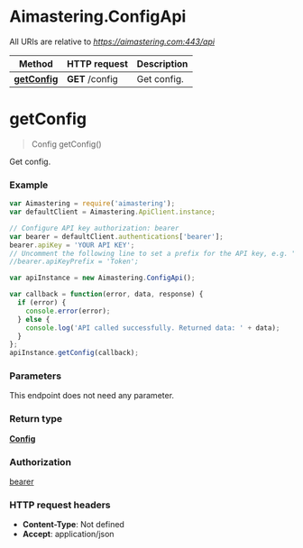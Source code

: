 # Aimastering.ConfigApi

All URIs are relative to *https://aimastering.com:443/api*

Method | HTTP request | Description
------------- | ------------- | -------------
[**getConfig**](ConfigApi.md#getConfig) | **GET** /config | Get config.


<a name="getConfig"></a>
# **getConfig**
> Config getConfig()

Get config.

### Example
```javascript
var Aimastering = require('aimastering');
var defaultClient = Aimastering.ApiClient.instance;

// Configure API key authorization: bearer
var bearer = defaultClient.authentications['bearer'];
bearer.apiKey = 'YOUR API KEY';
// Uncomment the following line to set a prefix for the API key, e.g. "Token" (defaults to null)
//bearer.apiKeyPrefix = 'Token';

var apiInstance = new Aimastering.ConfigApi();

var callback = function(error, data, response) {
  if (error) {
    console.error(error);
  } else {
    console.log('API called successfully. Returned data: ' + data);
  }
};
apiInstance.getConfig(callback);
```

### Parameters
This endpoint does not need any parameter.

### Return type

[**Config**](Config.md)

### Authorization

[bearer](../README.md#bearer)

### HTTP request headers

 - **Content-Type**: Not defined
 - **Accept**: application/json

